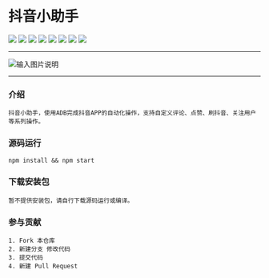 
# 抖音小助手  
<img src="https://svg.hamm.cn?key=gitee&value=star&project=hamm/douyin_helper">
<img src="https://svg.hamm.cn?key=gitee&value=fork&project=hamm/douyin_helper">
<img src="https://svg.hamm.cn?key=gitee&value=watch&project=hamm/douyin_helper">
<img src="https://svg.hamm.cn?key=gitee&value=commit&project=hamm/douyin_helper">
<img src="https://svg.hamm.cn/?key=语言&value=JavaScript"/>
<img src="https://svg.hamm.cn/?key=依赖&value=Electron"/>
<img src="https://svg.hamm.cn/?key=调试&value=ADB Tools"/>
<img src="https://svg.hamm.cn/?key=前端&value=Vue/WeUI"/>

* * *

![输入图片说明](https://images.gitee.com/uploads/images/2019/1203/180915_e95a720a_145025.png "截屏2019-12-0318.08.30.png")
* * *
### 介绍
```
抖音小助手，使用ADB完成抖音APP的自动化操作，支持自定义评论、点赞、刷抖音、关注用户等系列操作。
```

### 源码运行
```
npm install && npm start
```

### 下载安装包

```
暂不提供安装包，请自行下载源码运行或编译。
```

### 参与贡献
```
1. Fork 本仓库
2. 新建分支 修改代码
3. 提交代码
4. 新建 Pull Request
```